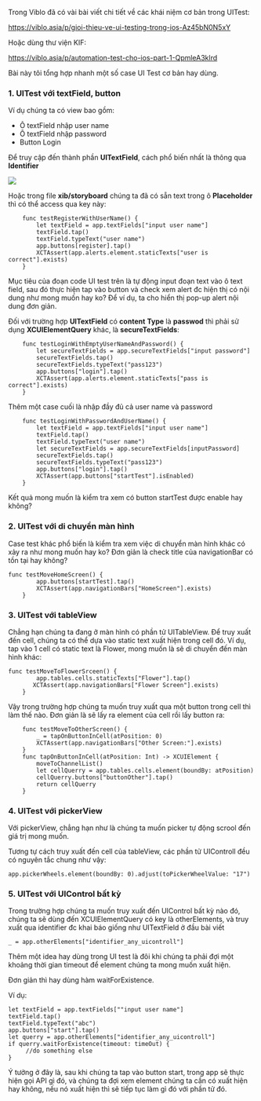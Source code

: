 Trong Viblo đã có vài bài viết chi tiết về các khái niệm cơ bản trong UITest:

https://viblo.asia/p/gioi-thieu-ve-ui-testing-trong-ios-Az45bN0N5xY

Hoặc dùng thư viện KIF:

https://viblo.asia/p/automation-test-cho-ios-part-1-QpmleA3klrd

Bài này tôi tổng hợp nhanh một số case UI Test cơ bản hay dùng.

### 1. UITest với textField, button

Ví dụ chúng ta có view bao gồm:
- Ô textField nhập user name
- Ô textField nhập password
- Button Login

Để truy cập đến thành phần **UITextField**, cách phổ biến nhất là thông qua **Identifier**

![](https://images.viblo.asia/b9bb8d50-d288-4624-baeb-db3a6dc36fa4.png)

Hoặc trong file **xib/storyboard** chúng ta đã có sẵn text trong ô **Placeholder** thì có thể access qua key này:

```
    func testRegisterWithUserName() {
        let textField = app.textFields["input user name"]
        textField.tap()
        textField.typeText("user name")
        app.buttons[register].tap()
        XCTAssert(app.alerts.element.staticTexts["user is correct"].exists)
    }
```

Mục tiêu của đoạn code UI test trên là tự động input đoạn text vào ô text field, sau đó thực hiện tap vào button và check xem alert đc hiện thị có nội dung như mong muốn hay ko?
Để ví dụ, ta cho hiển thị pop-up alert nội dung đơn giản.

Đối với trường hợp **UITextField** có **content** **Type** là **passwod** thì phải sử dụng **XCUIElementQuery** khác, là **secureTextFields**:

```
    func testLoginWithEmptyUserNameAndPassword() {
        let secureTextFields = app.secureTextFields["input password"]
        secureTextFields.tap()
        secureTextFields.typeText("pass123")
        app.buttons["login"].tap()
        XCTAssert(app.alerts.element.staticTexts["pass is correct"].exists)
    }
```

Thêm một case cuối là nhập đầy đủ cả user name và password

```
    func testLoginWithPasswordAndUserName() {
        let textField = app.textFields["input user name"]
        textField.tap()
        textField.typeText("user name")
        let secureTextFields = app.secureTextFields[inputPassword]
        secureTextFields.tap()
        secureTextFields.typeText("pass123")
        app.buttons["login"].tap()
        XCTAssert(app.buttons["startTest"].isEnabled)
    }
```

Kết quả mong muốn là kiểm tra xem có button startTest được enable hay không?

### 2. UITest với di chuyển màn hình
Case test khác phổ biến là kiểm tra xem việc di chuyển màn hình khác có xảy ra như mong muốn hay ko?
Đơn giản là check title của navigationBar có tồn tại hay không?

```
func testMoveHomeScreen() {
        app.buttons[startTest].tap()
        XCTAssert(app.navigationBars["HomeScreen"].exists)
    }
```

### 3. UITest với tableView

Chẳng hạn chúng ta đang ở màn hình có phần tử UITableView.
Để truy xuất đến cell, chúng ta có thể dựa vào static text xuất hiện trong cell đó.
Ví dụ, tap vào 1 cell có static text là Flower, mong muốn là sẽ di chuyển đến màn hình khác:

```
func testMoveToFlowerSrceen() {
        app.tables.cells.staticTexts["Flower"].tap()
       XCTAssert(app.navigationBars["Flower Screen"].exists)
    }
```

Vậy trong trường hợp chúng ta  muốn truy xuất qua một button trong cell thì làm thế nào.
Đơn giản là sẽ lấy ra element của cell rồi lấy button ra:

```
    func testMoveToOtherScreen() {
        _ = tapOnButtonInCell(atPosition: 0)
        XCTAssert(app.navigationBars["Other Screen:"].exists)
    }
    func tapOnButtonInCell(atPosition: Int) -> XCUIElement {
        moveToChannelList()
        let cellQuerry = app.tables.cells.element(boundBy: atPosition)
        cellQuerry.buttons["buttonOther"].tap()
        return cellQuerry
    }
```

### 4. UITest với pickerView
Với pickerView, chẳng hạn như là chúng ta muốn picker tự động scrool đến giá trị mong muốn. 

Tương tự cách truy xuất đến cell của tableView, các phần tử UIControll đều có nguyên tắc chung như vậy:

```
app.pickerWheels.element(boundBy: 0).adjust(toPickerWheelValue: "17")
```

### 5. UITest với UIControl bất kỳ

Trong trường hợp chúng ta muốn truy xuất đến UIControl bất kỳ nào đó, chúng ta sẽ dùng đến XCUIElementQuery có key là otherElements, và truy xuất qua identifier đc khai báo giống như UITextField ở đầu bài viết

```
_ = app.otherElements["identifier_any_uicontroll"]
```

Thêm một idea hay dùng trong UI test là đôi khi chúng ta phải đợi một khoảng thời gian timeout để element chúng ta mong muốn xuất hiện.

Đơn giản thì hay dùng hàm waitForExistence.

Ví dụ:
```
let textField = app.textFields[""input user name"]
textField.tap()
textField.typeText("abc")
app.buttons["start"].tap()
let querry = app.otherElements["identifier_any_uicontroll"]
if querry.waitForExistence(timeout: timeOut) {
     //do something else 
}
```

Ý tưởng ở đây là, sau khi chúng ta tap vào button start, trong app sẽ thực hiện gọi API gì đó, và chúng ta đợi xem element chúng ta cần có xuất hiện hay không, nếu nó xuất hiện thì sẽ tiếp tục làm gì đó với phần tử đó.